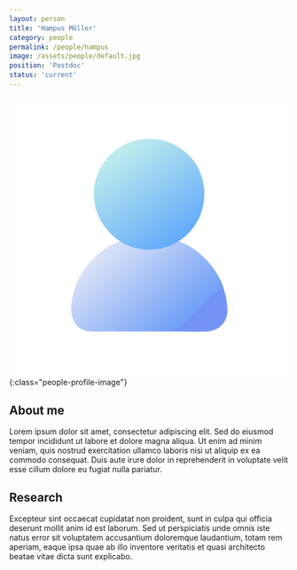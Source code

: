 ```yaml
---
layout: person
title: 'Hampus Möller'
category: people
permalink: /people/hampus
image: /assets/people/default.jpg
position: 'Postdoc'
status: 'current'
---
```


![Hampus](/assets/people/default.jpg){:class="people-profile-image"}

## About me

Lorem ipsum dolor sit amet, consectetur adipiscing elit. Sed do eiusmod tempor incididunt ut labore et dolore magna aliqua. Ut enim ad minim veniam, quis nostrud exercitation ullamco laboris nisi ut aliquip ex ea commodo consequat. Duis aute irure dolor in reprehenderit in voluptate velit esse cillum dolore eu fugiat nulla pariatur.

## Research

Excepteur sint occaecat cupidatat non proident, sunt in culpa qui officia deserunt mollit anim id est laborum. Sed ut perspiciatis unde omnis iste natus error sit voluptatem accusantium doloremque laudantium, totam rem aperiam, eaque ipsa quae ab illo inventore veritatis et quasi architecto beatae vitae dicta sunt explicabo. 